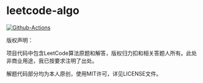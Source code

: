 # leetcode-algo

[![Github-Actions](https://github.com/Saodd/leetcode-algo/workflows/Go/badge.svg?branch=master)](https://saodd.github.io/leetcode-algo/coverage.html)

版权声明：

项目代码中包含LeetCode算法原题和解答，版权归力扣和相关答题人所有。此处非商业用途，我已按要求注明了出处。

解题代码部分均为本人原创，使用MIT许可，详见LICENSE文件。
